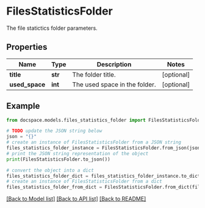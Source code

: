 # FilesStatisticsFolder

The file statictics folder parameters.

## Properties

Name | Type | Description | Notes
------------ | ------------- | ------------- | -------------
**title** | **str** | The folder title. | [optional] 
**used_space** | **int** | The used space in the folder. | [optional] 

## Example

```python
from docspace.models.files_statistics_folder import FilesStatisticsFolder

# TODO update the JSON string below
json = "{}"
# create an instance of FilesStatisticsFolder from a JSON string
files_statistics_folder_instance = FilesStatisticsFolder.from_json(json)
# print the JSON string representation of the object
print(FilesStatisticsFolder.to_json())

# convert the object into a dict
files_statistics_folder_dict = files_statistics_folder_instance.to_dict()
# create an instance of FilesStatisticsFolder from a dict
files_statistics_folder_from_dict = FilesStatisticsFolder.from_dict(files_statistics_folder_dict)
```
[[Back to Model list]](../README.md#documentation-for-models) [[Back to API list]](../README.md#documentation-for-api-endpoints) [[Back to README]](../README.md)


